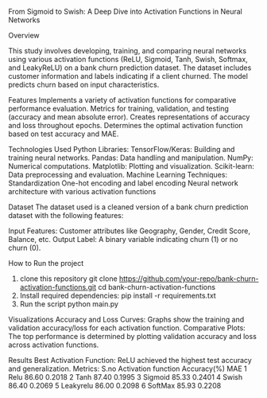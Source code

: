 From Sigmoid to Swish: A Deep Dive into Activation Functions in Neural Networks

Overview

This study involves developing, training, and comparing neural networks using various activation functions (ReLU, Sigmoid, Tanh, Swish, Softmax, and LeakyReLU) on a bank churn prediction dataset. The dataset includes customer information and labels indicating if a client churned. The model predicts churn based on input characteristics.

Features
Implements a variety of activation functions for comparative performance evaluation.
Metrics for training, validation, and testing (accuracy and mean absolute error).
Creates representations of accuracy and loss throughout epochs.
Determines the optimal activation function based on test accuracy and MAE.

Technologies Used
Python Libraries:
TensorFlow/Keras: Building and training neural networks.
Pandas: Data handling and manipulation.
NumPy: Numerical computations.
Matplotlib: Plotting and visualization.
Scikit-learn: Data preprocessing and evaluation.
Machine Learning Techniques:
Standardization
One-hot encoding and label encoding
Neural network architecture with various activation functions

Dataset
The dataset used is a cleaned version of a bank churn prediction dataset with the following features:

Input Features: Customer attributes like Geography, Gender, Credit Score, Balance, etc.
Output Label: A binary variable indicating churn (1) or no churn (0).

How to Run the project

1. clone this repository
   git clone https://github.com/your-repo/bank-churn-activation-functions.git
cd bank-churn-activation-functions
2. Install required dependencies:
    pip install -r requirements.txt
3. Run the script
   python main.py
   
Visualizations
Accuracy and Loss Curves: Graphs show the training and validation accuracy/loss for each activation function.
Comparative Plots: The top performance is determined by plotting validation accuracy and loss across activation functions.

Results
Best Activation Function: ReLU achieved the highest test accuracy and generalization.
Metrics:
S.no	Activation function	Accuracy(%)	   MAE
1      	Relu 	             86.60	       0.2018
2	      Tanh	             87.40	       0.1995
3	      Sigmoid	           85.33	       0.2401
4	      Swish	             86.40	       0.2069
5	      Leakyrelu	         86.00	       0.2098
6	      SoftMax	           85.93	       0.2208
